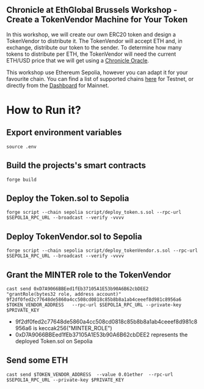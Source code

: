 ## Chronicle at EthGlobal Brussels Workshop - Create a TokenVendor Machine for Your Token
In this workshop, we will create our own ERC20 token and design a TokenVendor to distribute it. The TokenVendor will accept ETH and, in exchange, distribute our token to the sender. To determine how many tokens to distribute per ETH, the TokenVendor will need the current ETH/USD price that we will get using a [Chronicle Oracle](https://sepolia.etherscan.io/address/0xdd6D76262Fd7BdDe428dcfCd94386EbAe0151603#code). 

This workshop use Ethereum Sepolia, however you can adapt it for your favourite chain. You can find a list of supported chains [here](https://docs.chroniclelabs.org/hackathons/eth-global-brussels-hackathon) for Testnet, or directly from the [Dashboard](https://chroniclelabs.org/dashboard/oracles) for Mainnet.

# How to Run it?

## Export environment variables
```source .env ```

## Build the projects's smart contracts
```forge build```


## Deploy the Token.sol to Sepolia
```forge script --chain sepolia script/deploy_token.s.sol --rpc-url $SEPOLIA_RPC_URL --broadcast --verify -vvvv```

## Deploy TokenVendor.sol to Sepolia
```forge script --chain sepolia script/deploy_tokenVendor.s.sol --rpc-url $SEPOLIA_RPC_URL --broadcast --verify -vvvv```

## Grant the MINTER role to the TokenVendor
 ```cast send 0xD7A9066BBEed1fEb37105A1E53b90A6B62cbDEE2 "grantRole(bytes32 role, address account)" 9f2df0fed2c77648de5860a4cc508cd0818c85b8b8a1ab4ceeef8d981c8956a6  $TOKEN_VENDOR_ADDRESS   --rpc-url $SEPOLIA_RPC_URL --private-key $PRIVATE_KEY ``` 
 -  9f2df0fed2c77648de5860a4cc508cd0818c85b8b8a1ab4ceeef8d981c8956a6 is keccak256("MINTER_ROLE")
 -  0xD7A9066BBEed1fEb37105A1E53b90A6B62cbDEE2 represents the deployed Token.sol on Sepolia


## Send some ETH
 ```cast send $TOKEN_VENDOR_ADDRESS  --value 0.01ether  --rpc-url $SEPOLIA_RPC_URL --private-key $PRIVATE_KEY```